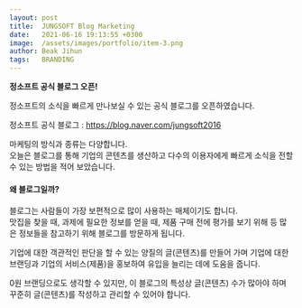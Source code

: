 ```yaml
---
layout: post
title:  JUNGSOFT Blog Marketing
date:   2021-06-16 19:13:55 +0300
image:  /assets/images/portfolio/item-3.png
author: Beak Jihun
tags:   BRANDING
---
```


**정소프트 공식 블로그 오픈!**

정소프트의 소식을 빠르게 만나보실 수 있는 공식 블로그를 오픈하였습니다.  

정소프트 공식 블로그 : https://blog.naver.com/jungsoft2016  

마케팅의 방식과 종류는 다양합니다.  
오늘은 블로그를 통해 기업의 콘텐츠를 생산하고 다수의 이용자에게 빠르게 소식을 전할 수 있는 방법을 적어 보았습니다.

#### 왜 블로그일까?

블로그는 사람들이 가장 보편적으로 많이 사용하는 매체이기도 합니다.  
맛집을 찾을 때, 과제에 필요한 정보를 얻을 때, 제품 구매 전에 평가를 보기 위해 등 많은 정보들을 참고하기 위해 블로그를 방문하게 됩니다.

기업에 대한 객관적인 판단을 할 수 있는 양질의 글(콘텐츠)를 만들어 가며 기업에 대한 브랜딩과 기업의 서비스(제품)을 홍보하여 유입을 늘리는 데에 도움을 줍니다.

0원 브랜딩으로도 생각할 수 있지만, 이 블로그의 특성상 글(콘텐츠) 수가 많아야 하며 꾸준히 글(콘텐츠)를 작성하고 관리할 수 있어야 합니다.
